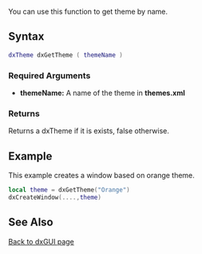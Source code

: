 <pageclass class="client" subcaption="GUI Class method"></pageclass>

You can use this function to get theme by name.

Syntax
------

``` lua
dxTheme dxGetTheme ( themeName )
```

### Required Arguments

-   **themeName:** A name of the theme in **themes.xml**

### Returns

Returns a dxTheme if it is exists, false otherwise.

Example
-------

This example creates a window based on orange theme.

``` lua
local theme = dxGetTheme("Orange")
dxCreateWindow(....,theme)
```

See Also
--------

[Back to dxGUI page](/docs/dxGUI.md "wikilink")
